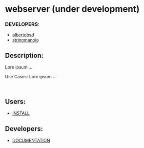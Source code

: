 # webserver (under development)
### DEVELOPERS: 
+ [albertobsd](https://github.com/albertobsd)
+ [stringmanolo](https://github.com/StringManolo)  
  
## Description:
  Lore ipsum ...
  
Use Cases:
  Lore ipsum ...
  
&nbsp;
  
## Users:
+  [INSTALL](https://github.com/StringManolo/webserver/blob/master/INSTALL.md)  
  
## Developers:  
+  [DOCUMENTATION](https://github.com/StringManolo/webserver/blob/master/FILES.md)  

  
